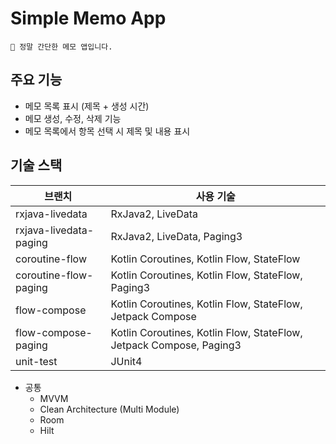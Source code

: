# Simple Memo App
```
📝 정말 간단한 메모 앱입니다.
```

## 주요 기능
  - 메모 목록 표시 (제목 + 생성 시간)
  - 메모 생성, 수정, 삭제 기능
  - 메모 목록에서 항목 선택 시 제목 및 내용 표시

## 기술 스택
| 브랜치                    | 사용 기술                                                               |
|------------------------|---------------------------------------------------------------------|
| rxjava-livedata        | RxJava2, LiveData                                                   |
| rxjava-livedata-paging | RxJava2, LiveData, Paging3                                          |
| coroutine-flow         | Kotlin Coroutines, Kotlin Flow, StateFlow                           |
| coroutine-flow-paging  | Kotlin Coroutines, Kotlin Flow, StateFlow, Paging3                  |
| flow-compose           | Kotlin Coroutines, Kotlin Flow, StateFlow, Jetpack Compose          |
| flow-compose-paging    | Kotlin Coroutines, Kotlin Flow, StateFlow, Jetpack Compose, Paging3 |
| unit-test              | JUnit4                                                              |

- 공통
  - MVVM
  - Clean Architecture (Multi Module)
  - Room
  - Hilt
